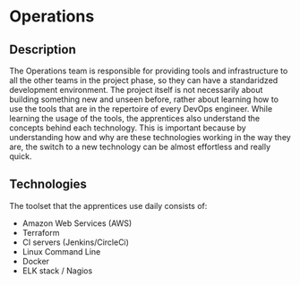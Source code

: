 # Operations

## Description

The Operations team is responsible for providing tools and infrastructure to all the other teams in the project phase, so they can have a standaridzed development environment. The project itself is not necessarily about building something new and unseen before, rather about learning how to use the tools that are in the repertoire of every DevOps engineer. While learning the usage of the tools, the apprentices also understand the concepts behind each technology. This is important because by understanding how and why are these technologies working in the way they are, the switch to a new technology can be almost effortless and really quick.

## Technologies

The toolset that the apprentices use daily consists of:

- Amazon Web Services (AWS)
- Terraform
- CI servers (Jenkins/CircleCi)
- Linux Command Line 
- Docker
- ELK stack / Nagios